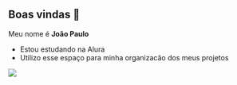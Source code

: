 ## Boas vindas 🤙

Meu nome é **João Paulo**

 - Estou estudando na Alura
 - Utilizo esse espaço para minha organizacão dos meus projetos

 ![](https://media1.tenor.com/m/lvL3BcggVtcAAAAd/cristiano-ronaldo-drinking.gif)
